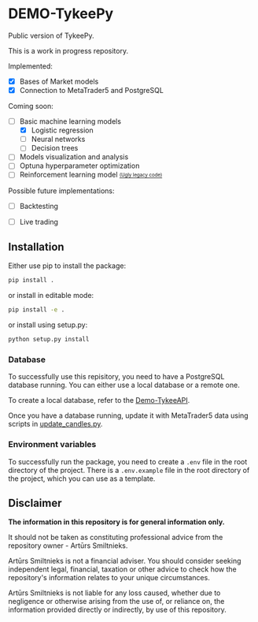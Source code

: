 # DEMO-TykeePy
Public version of TykeePy.

This is a work in progress repository.

Implemented:
- [x] Bases of Market models
- [x] Connection to MetaTrader5 and PostgreSQL

Coming soon:
- [ ] Basic machine learning models
  - [x] Logistic regression
  - [ ] Neural networks
  - [ ] Decision trees
- [ ] Models visualization and analysis
- [ ] Optuna hyperparameter optimization
- [ ] Reinforcement learning model [<sub><sup>(Ugly legacy code)</sup></sub>](https://github.com/refi-refi/ForexBotRL)

Possible future implementations:
- [ ] Backtesting
- [ ] Live trading


## Installation
Either use pip to install the package:
```bash
pip install .
```
or install in editable mode:
```bash
pip install -e .
```

or install using setup.py:
```bash
python setup.py install
```

### Database

To successfully use this repisitory, you need to have a PostgreSQL database running. You can either use a local database or a remote one.

To create a local database, refer to the [Demo-TykeeAPI](https://github.com/refi-refi/DEMO-TykeeAPI/tree/main/postgres).

Once you have a database running, update it with MetaTrader5 data using scripts in [update_candles.py](https://github.com/refi-refi/DEMO-TykeePy/blob/main/tykee/data/scripts/update_candles.py).


### Environment variables

To successfully run the package, you need to create a `.env` file in the root directory of the project.
There is a `.env.example` file in the root directory of the project, which you can use as a template.


## Disclaimer
**The information in this repository is for general information only.**

It should not be taken as constituting professional advice from the repository owner - Artūrs Smiltnieks.

Artūrs Smiltnieks is not a financial adviser. You should consider seeking independent legal, financial,
taxation or other advice to check how the repository's information relates to your unique circumstances.

Artūrs Smiltnieks is not liable for any loss caused, whether due to negligence or otherwise arising from
the use of, or reliance on, the information provided directly or indirectly, by use of this repository.